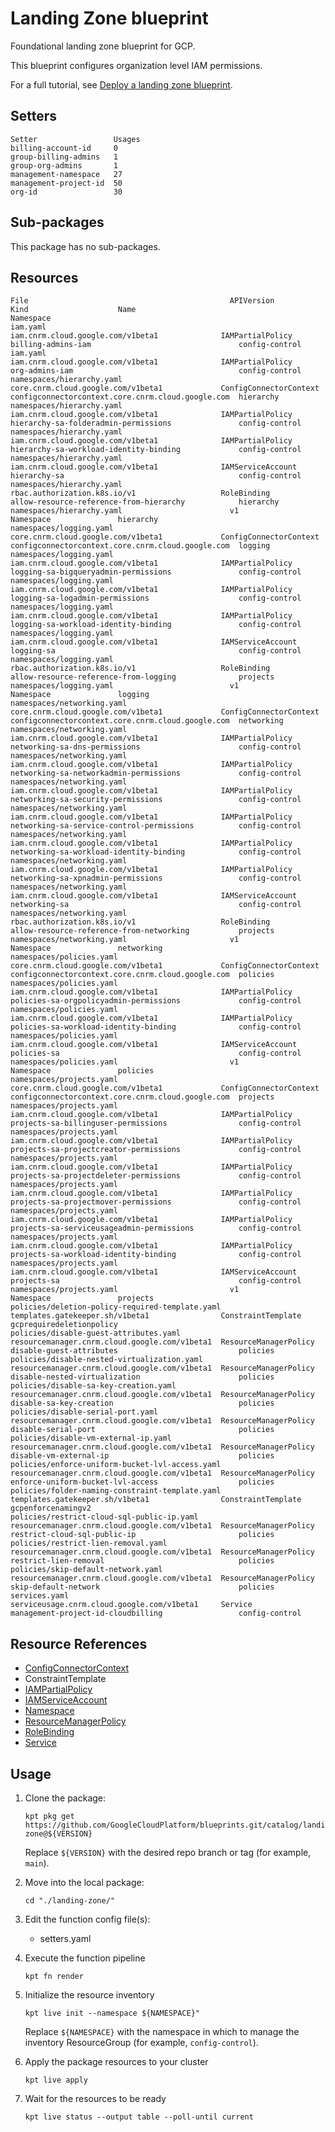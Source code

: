 # Landing Zone blueprint

Foundational landing zone blueprint for GCP.

This blueprint configures organization level IAM permissions.

For a full tutorial, see
[Deploy a landing zone blueprint](https://cloud.google.com/anthos-config-management/docs/tutorials/landing-zone).

## Setters

```
Setter                 Usages
billing-account-id     0
group-billing-admins   1
group-org-admins       1
management-namespace   27
management-project-id  50
org-id                 30
```

## Sub-packages

This package has no sub-packages.

## Resources

```
File                                             APIVersion                                     Kind                    Name                                               Namespace
iam.yaml                                         iam.cnrm.cloud.google.com/v1beta1              IAMPartialPolicy         billing-admins-iam                                 config-control
iam.yaml                                         iam.cnrm.cloud.google.com/v1beta1              IAMPartialPolicy         org-admins-iam                                     config-control
namespaces/hierarchy.yaml                        core.cnrm.cloud.google.com/v1beta1             ConfigConnectorContext  configconnectorcontext.core.cnrm.cloud.google.com  hierarchy
namespaces/hierarchy.yaml                        iam.cnrm.cloud.google.com/v1beta1              IAMPartialPolicy         hierarchy-sa-folderadmin-permissions               config-control
namespaces/hierarchy.yaml                        iam.cnrm.cloud.google.com/v1beta1              IAMPartialPolicy         hierarchy-sa-workload-identity-binding             config-control
namespaces/hierarchy.yaml                        iam.cnrm.cloud.google.com/v1beta1              IAMServiceAccount       hierarchy-sa                                       config-control
namespaces/hierarchy.yaml                        rbac.authorization.k8s.io/v1                   RoleBinding             allow-resource-reference-from-hierarchy            hierarchy
namespaces/hierarchy.yaml                        v1                                             Namespace               hierarchy
namespaces/logging.yaml                          core.cnrm.cloud.google.com/v1beta1             ConfigConnectorContext  configconnectorcontext.core.cnrm.cloud.google.com  logging
namespaces/logging.yaml                          iam.cnrm.cloud.google.com/v1beta1              IAMPartialPolicy         logging-sa-bigqueryadmin-permissions               config-control
namespaces/logging.yaml                          iam.cnrm.cloud.google.com/v1beta1              IAMPartialPolicy         logging-sa-logadmin-permissions                    config-control
namespaces/logging.yaml                          iam.cnrm.cloud.google.com/v1beta1              IAMPartialPolicy         logging-sa-workload-identity-binding               config-control
namespaces/logging.yaml                          iam.cnrm.cloud.google.com/v1beta1              IAMServiceAccount       logging-sa                                         config-control
namespaces/logging.yaml                          rbac.authorization.k8s.io/v1                   RoleBinding             allow-resource-reference-from-logging              projects
namespaces/logging.yaml                          v1                                             Namespace               logging
namespaces/networking.yaml                       core.cnrm.cloud.google.com/v1beta1             ConfigConnectorContext  configconnectorcontext.core.cnrm.cloud.google.com  networking
namespaces/networking.yaml                       iam.cnrm.cloud.google.com/v1beta1              IAMPartialPolicy         networking-sa-dns-permissions                      config-control
namespaces/networking.yaml                       iam.cnrm.cloud.google.com/v1beta1              IAMPartialPolicy         networking-sa-networkadmin-permissions             config-control
namespaces/networking.yaml                       iam.cnrm.cloud.google.com/v1beta1              IAMPartialPolicy         networking-sa-security-permissions                 config-control
namespaces/networking.yaml                       iam.cnrm.cloud.google.com/v1beta1              IAMPartialPolicy         networking-sa-service-control-permissions          config-control
namespaces/networking.yaml                       iam.cnrm.cloud.google.com/v1beta1              IAMPartialPolicy         networking-sa-workload-identity-binding            config-control
namespaces/networking.yaml                       iam.cnrm.cloud.google.com/v1beta1              IAMPartialPolicy         networking-sa-xpnadmin-permissions                 config-control
namespaces/networking.yaml                       iam.cnrm.cloud.google.com/v1beta1              IAMServiceAccount       networking-sa                                      config-control
namespaces/networking.yaml                       rbac.authorization.k8s.io/v1                   RoleBinding             allow-resource-reference-from-networking           projects
namespaces/networking.yaml                       v1                                             Namespace               networking
namespaces/policies.yaml                         core.cnrm.cloud.google.com/v1beta1             ConfigConnectorContext  configconnectorcontext.core.cnrm.cloud.google.com  policies
namespaces/policies.yaml                         iam.cnrm.cloud.google.com/v1beta1              IAMPartialPolicy         policies-sa-orgpolicyadmin-permissions             config-control
namespaces/policies.yaml                         iam.cnrm.cloud.google.com/v1beta1              IAMPartialPolicy         policies-sa-workload-identity-binding              config-control
namespaces/policies.yaml                         iam.cnrm.cloud.google.com/v1beta1              IAMServiceAccount       policies-sa                                        config-control
namespaces/policies.yaml                         v1                                             Namespace               policies
namespaces/projects.yaml                         core.cnrm.cloud.google.com/v1beta1             ConfigConnectorContext  configconnectorcontext.core.cnrm.cloud.google.com  projects
namespaces/projects.yaml                         iam.cnrm.cloud.google.com/v1beta1              IAMPartialPolicy         projects-sa-billinguser-permissions                config-control
namespaces/projects.yaml                         iam.cnrm.cloud.google.com/v1beta1              IAMPartialPolicy         projects-sa-projectcreator-permissions             config-control
namespaces/projects.yaml                         iam.cnrm.cloud.google.com/v1beta1              IAMPartialPolicy         projects-sa-projectdeleter-permissions             config-control
namespaces/projects.yaml                         iam.cnrm.cloud.google.com/v1beta1              IAMPartialPolicy         projects-sa-projectmover-permissions               config-control
namespaces/projects.yaml                         iam.cnrm.cloud.google.com/v1beta1              IAMPartialPolicy         projects-sa-serviceusageadmin-permissions          config-control
namespaces/projects.yaml                         iam.cnrm.cloud.google.com/v1beta1              IAMPartialPolicy         projects-sa-workload-identity-binding              config-control
namespaces/projects.yaml                         iam.cnrm.cloud.google.com/v1beta1              IAMServiceAccount       projects-sa                                        config-control
namespaces/projects.yaml                         v1                                             Namespace               projects
policies/deletion-policy-required-template.yaml  templates.gatekeeper.sh/v1beta1                ConstraintTemplate      gcprequiredeletionpolicy
policies/disable-guest-attributes.yaml           resourcemanager.cnrm.cloud.google.com/v1beta1  ResourceManagerPolicy   disable-guest-attributes                           policies
policies/disable-nested-virtualization.yaml      resourcemanager.cnrm.cloud.google.com/v1beta1  ResourceManagerPolicy   disable-nested-virtualization                      policies
policies/disable-sa-key-creation.yaml            resourcemanager.cnrm.cloud.google.com/v1beta1  ResourceManagerPolicy   disable-sa-key-creation                            policies
policies/disable-serial-port.yaml                resourcemanager.cnrm.cloud.google.com/v1beta1  ResourceManagerPolicy   disable-serial-port                                policies
policies/disable-vm-external-ip.yaml             resourcemanager.cnrm.cloud.google.com/v1beta1  ResourceManagerPolicy   disable-vm-external-ip                             policies
policies/enforce-uniform-bucket-lvl-access.yaml  resourcemanager.cnrm.cloud.google.com/v1beta1  ResourceManagerPolicy   enforce-uniform-bucket-lvl-access                  policies
policies/folder-naming-constraint-template.yaml  templates.gatekeeper.sh/v1beta1                ConstraintTemplate      gcpenforcenamingv2
policies/restrict-cloud-sql-public-ip.yaml       resourcemanager.cnrm.cloud.google.com/v1beta1  ResourceManagerPolicy   restrict-cloud-sql-public-ip                       policies
policies/restrict-lien-removal.yaml              resourcemanager.cnrm.cloud.google.com/v1beta1  ResourceManagerPolicy   restrict-lien-removal                              policies
policies/skip-default-network.yaml               resourcemanager.cnrm.cloud.google.com/v1beta1  ResourceManagerPolicy   skip-default-network                               policies
services.yaml                                    serviceusage.cnrm.cloud.google.com/v1beta1     Service                 management-project-id-cloudbilling                 config-control
```

## Resource References

- [ConfigConnectorContext](https://cloud.google.com/config-connector/docs/how-to/advanced-install#addon-configuring)
- ConstraintTemplate
- [IAMPartialPolicy](https://cloud.google.com/config-connector/docs/reference/resource-docs/iam/iampartialpolicy)
- [IAMServiceAccount](https://cloud.google.com/config-connector/docs/reference/resource-docs/iam/iamserviceaccount)
- [Namespace](https://kubernetes.io/docs/reference/generated/kubernetes-api/v1.21/#namespace-v1-core)
- [ResourceManagerPolicy](https://cloud.google.com/config-connector/docs/reference/resource-docs/resourcemanager/resourcemanagerpolicy)
- [RoleBinding](https://kubernetes.io/docs/reference/generated/kubernetes-api/v1.21/#rolebinding-v1-rbac-authorization-k8s-io)
- [Service](https://cloud.google.com/config-connector/docs/reference/resource-docs/serviceusage/service)

## Usage

1.  Clone the package:
    ```
    kpt pkg get https://github.com/GoogleCloudPlatform/blueprints.git/catalog/landing-zone@${VERSION}
    ```
    Replace `${VERSION}` with the desired repo branch or tag
    (for example, `main`).

1.  Move into the local package:
    ```
    cd "./landing-zone/"
    ```

1.  Edit the function config file(s):
    - setters.yaml

1.  Execute the function pipeline
    ```
    kpt fn render
    ```

1.  Initialize the resource inventory
    ```
    kpt live init --namespace ${NAMESPACE}"
    ```
    Replace `${NAMESPACE}` with the namespace in which to manage
    the inventory ResourceGroup (for example, `config-control`).

1.  Apply the package resources to your cluster
    ```
    kpt live apply
    ```

1.  Wait for the resources to be ready
    ```
    kpt live status --output table --poll-until current
    ```
